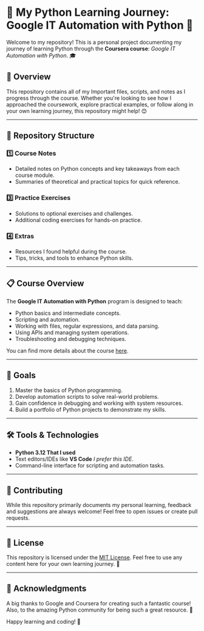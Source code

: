 # 🌟 My Python Learning Journey: Google IT Automation with Python 🐍

Welcome to my repository! This is a personal project documenting my journey of learning Python through the **Coursera course**: *Google IT Automation with Python*. 🎓  

## 📖 Overview
This repository contains all of my Important files, scripts, and notes as I progress through the course. Whether you're looking to see how I approached the coursework, explore practical examples, or follow along in your own learning journey, this repository might help! 😊

---

## 📂 Repository Structure

### 1️⃣ **Course Notes**
- Detailed notes on Python concepts and key takeaways from each course module.
- Summaries of theoretical and practical topics for quick reference.


### 3️⃣ **Practice Exercises**
- Solutions to optional exercises and challenges.
- Additional coding exercises for hands-on practice.

### 4️⃣ **Extras**
- Resources I found helpful during the course.
- Tips, tricks, and tools to enhance Python skills.

---

## 📋 Course Overview
The **Google IT Automation with Python** program is designed to teach:
- Python basics and intermediate concepts.
- Scripting and automation.
- Working with files, regular expressions, and data parsing.
- Using APIs and managing system operations.
- Troubleshooting and debugging techniques.

You can find more details about the course [here](https://www.coursera.org/professional-certificates/google-it-automation).

---

## 🚀 Goals
1. Master the basics of Python programming.
2. Develop automation scripts to solve real-world problems.
3. Gain confidence in debugging and working with system resources.
4. Build a portfolio of Python projects to demonstrate my skills.

---

## 🛠️ Tools & Technologies
- **Python 3.12 That I used**
- Text editors/IDEs like **VS Code** *I prefer this IDE*.
- Command-line interface for scripting and automation tasks.

---

## 🤝 Contributing
While this repository primarily documents my personal learning, feedback and suggestions are always welcome! Feel free to open issues or create pull requests. 

---

## 📜 License
This repository is licensed under the [MIT License](LICENSE). Feel free to use any content here for your own learning journey. 🌱

---

## 📝 Acknowledgments
A big thanks to Google and Coursera for creating such a fantastic course! Also, to the amazing Python community for being such a great resource. 💖

Happy learning and coding! 🚀
                      
